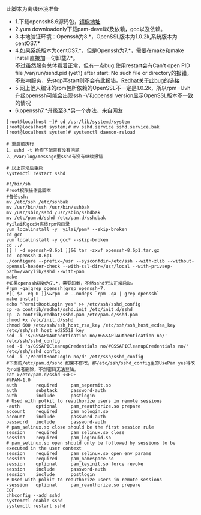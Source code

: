 此脚本为离线环境准备
- 1.下载openssh8.6源码包，[镜像地址](https://cdn.openbsd.org/pub/OpenBSD/OpenSSH/portable/)
- 2.yum downloadonly下载pam-devel以及依赖，gcc以及依赖。
- 3.本地验证环境：Openssh为8.\*，OpenSSL版本为1.0.2k,系统版本为centOS7.\*
- 4.如果系统版本为centOS7.\*，但是Openssh为7.\*，需要在make和make install直接加一句卸载7.\*。  
不过虽然服务总体看着正常，但有一点bug:使用restart会有Can't open PID file /var/run/sshd.pid (yet?) after start: No such file or directory的报错，不影响服务，先stop再start则不会有此报错。[Redhat关于此bug的链接](https://bugzilla.redhat.com/show_bug.cgi?id=1381997)
- 5.网上他人编译的rpm包所依赖的OpenSSL不一定是1.0.2k，所以rpm -Uvh 升级openssh可能会出现ssh -V和openssl version显示OpenSSL版本不一致的情况
- 6.openssh7.\*升级至8.\*另一个办法，来自网友
```
[root@localhost ~]# cd /usr/lib/systemd/system 
[root@localhost system]# mv sshd.service sshd.service.bak  
[root@localhost system]# systemctl daemon-reload   

# 重启前执行
1、sshd -t 检查下配置有没有问题
2、/var/log/message里sshd有没有继续报错

# 以上正常后重启
systemctl restart sshd
```
```
#!/bin/sh
#root权限操作此脚本
#备份ssh:
mv /etc/ssh /etc/sshbak
mv /usr/bin/ssh /usr/bin/sshbak
mv /usr/sbin/sshd /usr/sbin/sshdbak
mv /etc/pam.d/sshd /etc/pam.d/sshdbak
#yilai和gcc为离线rpm包目录
yum localinstall -y  yilai/pam* --skip-broken
cd gcc
yum localinstall -y gcc* --skip-broken
cd ../
[[ ! -d openssh-8.6p1 ]]&& tar -zxvf openssh-8.6p1.tar.gz
cd  openssh-8.6p1
./configure --prefix=/usr --sysconfdir=/etc/ssh --with-zlib --without-openssl-header-check --with-ssl-dir=/usr/local --with-privsep-path=/var/lib/sshd --with-pam
make
#如果openssh初始为7.*，需要卸载，不然sshd无法正常启动。
#rpm -qa|grep openssh|grep openssh-7.
#[[ $? -eq 0 ]]&&rpm -e --nodeps `rpm -qa | grep openssh`
make install
echo "PermitRootLogin yes" >> /etc/ssh/sshd_config
cp -a contrib/redhat/sshd.init /etc/init.d/sshd
cp -a contrib/redhat/sshd.pam /etc/pam.d/sshd.pam
chmod +x /etc/init.d/sshd
chmod 600 /etc/ssh/ssh_host_rsa_key /etc/ssh/ssh_host_ecdsa_key /etc/ssh/ssh_host_ed25519_key 
sed -i 's/GSSAPIAuthentication no/#GSSAPIAuthentication no/' /etc/ssh/sshd_config
sed -i 's/GSSAPICleanupCredentials no/#GSSAPICleanupCredentials no/' /etc/ssh/sshd_config
sed -i '/PermitRootLogin no/d' /etc/ssh/sshd_config
#下面的/etc/pam.d/sshd 如果不修改，那/etc/ssh/sshd_config里的UsePam yes得改为no或者删除，不然密码无法登陆。
cat >/etc/pam.d/sshd <<EOF
#%PAM-1.0
auth       required     pam_sepermit.so
auth       substack     password-auth
auth       include      postlogin
# Used with polkit to reauthorize users in remote sessions
-auth      optional     pam_reauthorize.so prepare
account    required     pam_nologin.so
account    include      password-auth
password   include      password-auth
# pam_selinux.so close should be the first session rule
session    required     pam_selinux.so close
session    required     pam_loginuid.so
# pam_selinux.so open should only be followed by sessions to be executed in the user context
session    required     pam_selinux.so open env_params
session    required     pam_namespace.so
session    optional     pam_keyinit.so force revoke
session    include      password-auth
session    include      postlogin
# Used with polkit to reauthorize users in remote sessions
-session   optional     pam_reauthorize.so prepare
EOF
chkconfig --add sshd
systemctl enable sshd
systemctl restart sshd
```
